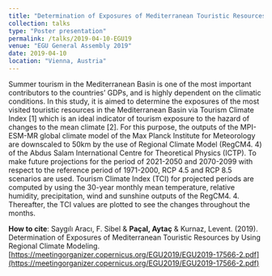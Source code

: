 ```yaml
---
title: "Determination of Exposures of Mediterranean Touristic Resources by Using Regional Climate Modeling"
collection: talks
type: "Poster presentation"
permalink: /talks/2019-04-10-EGU19
venue: "EGU General Assembly 2019"
date: 2019-04-10
location: "Vienna, Austria"
---
```


Summer tourism in the Mediterranean Basin is one of the most important contributors to the countries’ GDPs, and is highly dependent on the climatic conditions. In this study, it is aimed to determine the exposures of the most visited touristic resources in the Mediterranean Basin via Tourism Climate Index [1] which is an ideal indicator of tourism exposure to the hazard of changes to the mean climate [2]. For this purpose, the outputs of the MPI-ESM-MR global climate model of the Max Planck Institute for Meteorology are downscaled to 50km by the use of Regional Climate Model (RegCM4. 4) of the Abdus Salam International Centre for Theoretical Physics (ICTP). To make future projections for the period of 2021-2050 and 2070-2099 with respect to the reference period of 1971-2000, RCP 4.5 and RCP 8.5 scenarios are used. Tourism Climate Index (TCI) for projected periods are computed by using the 30-year monthly mean temperature, relative humidity, precipitation, wind and sunshine outputs of the RegCM4. 4. Thereafter, the TCI values are plotted to see the changes throughout the months.


**How to cite**: Saygılı Aracı, F. Sibel & **Paçal, Aytaç** & Kurnaz, Levent. (2019). Determination of Exposures of Mediterranean Touristic Resources by Using Regional Climate Modeling. [https://meetingorganizer.copernicus.org/EGU2019/EGU2019-17566-2.pdf](https://meetingorganizer.copernicus.org/EGU2019/EGU2019-17566-2.pdf) 
